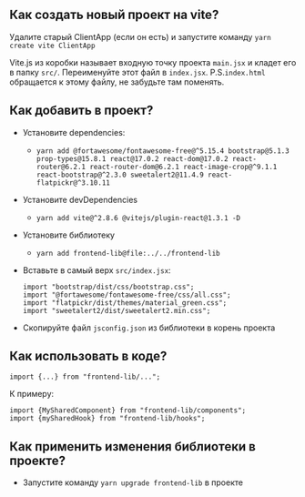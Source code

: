 ## Как создать новый проект на vite?

Удалите старый ClientApp (если он есть) и запустите команду `yarn create vite ClientApp`

Vite.js из коробки называет входную точку проекта `main.jsx` и кладет его в папку `src/`.
Переименуйте этот файл в `index.jsx`. P.S.`index.html` обращается к этому файлу, не забудьте там поменять.

## Как добавить в проект?

- Установите dependencies:
    - `yarn add @fortawesome/fontawesome-free@^5.15.4 bootstrap@5.1.3 prop-types@15.8.1 react@17.0.2 react-dom@17.0.2 react-router@6.2.1 react-router-dom@6.2.1 react-image-crop@^9.1.1 react-bootstrap@^2.3.0 sweetalert2@11.4.9 react-flatpickr@^3.10.11`


- Установите devDependencies
    - `yarn add vite@^2.8.6 @vitejs/plugin-react@1.3.1 -D`


- Установите библиотеку
    - `yarn add frontend-lib@file:../../frontend-lib`


- Вставьте в самый верх `src/index.jsx`:
    ```
    import "bootstrap/dist/css/bootstrap.css";
    import "@fortawesome/fontawesome-free/css/all.css";
    import "flatpickr/dist/themes/material_green.css";
    import "sweetalert2/dist/sweetalert2.min.css";
    ```

- Скопируйте файл `jsconfig.json` из библиотеки в корень проекта

## Как использовать в коде?

`import {...} from "frontend-lib/...";`

К примеру:

```
import {MySharedComponent} from "frontend-lib/components";
import {mySharedHook} from "frontend-lib/hooks";
```

## Как применить изменения библиотеки в проекте?

- Запустите команду `yarn upgrade frontend-lib` в проекте